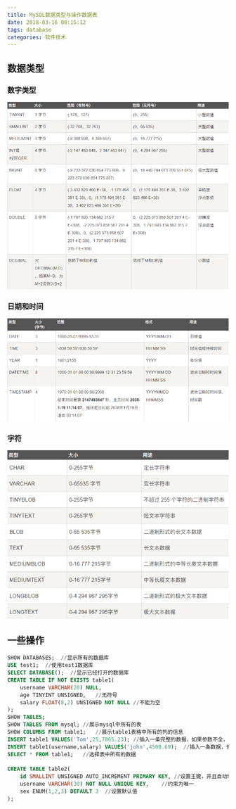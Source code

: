 ```yaml
---
title: MySQL数据类型与操作数据表
date: 2018-03-16 00:15:12
tags: database
categories: 软件技术
---
```


## 数据类型

### 数字类型

![数字类型](/images/2018/numberType.png)

### 日期和时间

![日期和时间类型](/images/2018/dateAndTimeType.png)

### 字符

![字符类型](/images/2018/stringType.png)

## 一些操作

```sql
SHOW DATABASES;  //显示所有的数据库
USE test1;  //使用test1数据库
SELECT DATABASE();  //显示已经打开的数据库
CREATE TABLE IF NOT EXISTS table1(
    username VARCHAR(20) NULL,
    age TINYINT UNSIGNED,   //无符号
    salary FLOAT(8,2) UNSIGNED NOT NULL //不能为空
);
SHOW TABLES;
SHOW TABLES FROM mysql; //展示mysql中所有的表
SHOW COLUMNS FROM table1;   //展示table1表格中所有的列的信息
INSERT table1 VALUES('Tom',25,7865.23); //插入一条完整的数据，如果参数不全，则会报错
INSERT table1(username,salary) VALUES('john',4500.69);  //插入一条数据，但只有两个参数
SELECT * FROM table1;   //选择表中所有的数据

CREATE TABLE table2(
    id SMALLINT UNSIGNED AUTO_INCREMENT PRIMARY KEY, //设置主键，并且自动增长
    username VARCHAR(30) NOT NULL UNIQUE KEY,    //约束为唯一
    sex ENUM(1,2,3) DEFAULT 3  //设置默认值
);

```